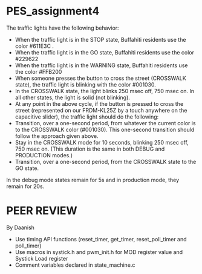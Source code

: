 # PES_assignment4


The traffic lights have the following behavior:
-	When the traffic light is in the STOP state, Buffahiti residents use the color #611E3C .
-	When the traffic light is in the GO state, Buffahiti residents use the color #229622
-	When the traffic light is in the WARNING state, Buffahiti residents use the color #FFB200
-	When someone presses the button to cross the street (CROSSWALK state), the traffic light is blinking with the color #001030. 
- In the CROSSWALK state, the light blinks 250 msec off, 750 msec on. In all other states, the light is solid (not blinking).
- At any point in the above cycle, if the button is pressed to cross the street (represented on our FRDM-KL25Z by a touch anywhere on the capacitive slider), the traffic light should do the following:
- Transition, over a one-second period, from whatever the current color is to the CROSSWALK color (#001030). This one-second transition should follow the approach given above.
-	Stay in the CROSSWALK mode for 10 seconds, blinking 250 msec off, 750 msec on. (This duration is the same in both DEBUG and PRODUCTION modes.)
-	Transition, over a one-second period, from the CROSSWALK state to the GO state.

In the debug mode states remain for 5s and in production mode, they remain for 20s.

# PEER REVIEW 
By Daanish 
- Use timing API functions (reset_timer, get_timer, reset_poll_timer and poll_timer)
- Use macros in systick.h and pwm_init.h for MOD register value and Systick Load register
- Comment variables declared in state_machine.c

